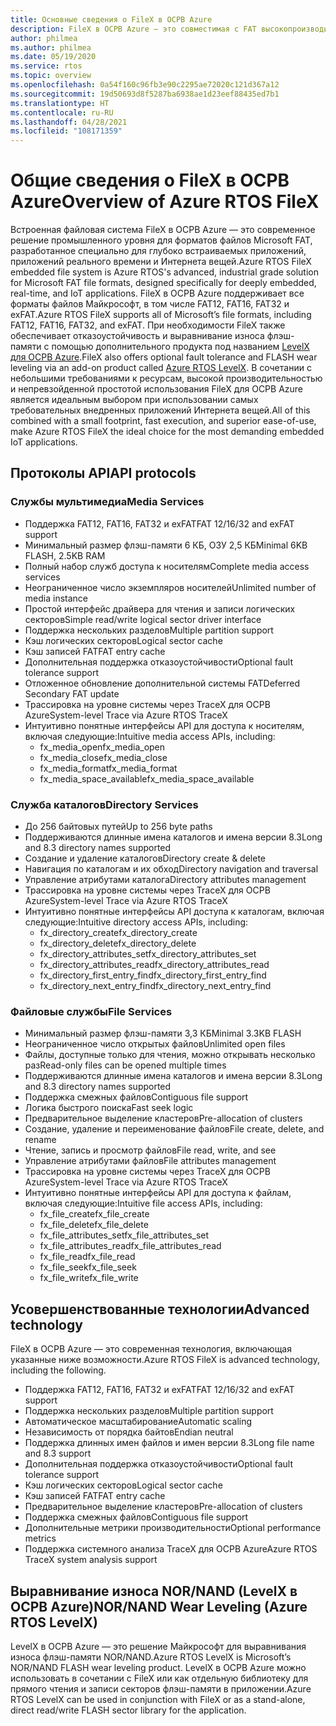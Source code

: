 ```yaml
---
title: Основные сведения о FileX в ОСРВ Azure
description: FileX в ОСРВ Azure — это совместимая с FAT высокопроизводительная файловая система, полностью интегрированная с ThreadX в ОСРВ Azure и доступная для всех поддерживаемых процессоров. Как и ThreadX в ОСРВ Azure, FileX в ОСРВ Azure использует небольшой объем памяти и работает с высокой производительностью. Это делает решение идеальным для современных глубоко внедренных приложений, требующих операций управления файлами. FileX поддерживает большинство физических носителей, включая ОЗУ, USBX в ОСРВ Azure, SD-карты, а также флэш-память NAND или NOR с использованием LevelX в ОСРВ Azure.
author: philmea
ms.author: philmea
ms.date: 05/19/2020
ms.service: rtos
ms.topic: overview
ms.openlocfilehash: 0a54f160c96fb3e90c2295ae72020c121d367a12
ms.sourcegitcommit: 19d50693d8f5287ba6938ae1d23eef88435ed7b1
ms.translationtype: HT
ms.contentlocale: ru-RU
ms.lasthandoff: 04/28/2021
ms.locfileid: "108171359"
---
```

# <a name="overview-of-azure-rtos-filex"></a><span data-ttu-id="2e957-105">Общие сведения о FileX в ОСРВ Azure</span><span class="sxs-lookup"><span data-stu-id="2e957-105">Overview of Azure RTOS FileX</span></span>

<span data-ttu-id="2e957-106">Встроенная файловая система FileX в ОСРВ Azure — это современное решение промышленного уровня для форматов файлов Microsoft FAT, разработанное специально для глубоко встраиваемых приложений, приложений реального времени и Интернета вещей.</span><span class="sxs-lookup"><span data-stu-id="2e957-106">Azure RTOS FileX embedded file system is Azure RTOS's advanced, industrial grade solution for Microsoft FAT file formats, designed specifically for deeply embedded, real-time, and IoT applications.</span></span> <span data-ttu-id="2e957-107">FileX в ОСРВ Azure поддерживает все форматы файлов Майкрософт, в том числе FAT12, FAT16, FAT32 и exFAT.</span><span class="sxs-lookup"><span data-stu-id="2e957-107">Azure RTOS FileX supports all of Microsoft’s file formats, including FAT12, FAT16, FAT32, and exFAT.</span></span> <span data-ttu-id="2e957-108">При необходимости FileX также обеспечивает отказоустойчивость и выравнивание износа флэш-памяти с помощью дополнительного продукта под названием [LevelX для ОСРВ Azure](https://docs.microsoft.com/azure/rtos/levelx/).</span><span class="sxs-lookup"><span data-stu-id="2e957-108">FileX also offers optional fault tolerance and FLASH wear leveling via an add-on product called [Azure RTOS LevelX](https://docs.microsoft.com/azure/rtos/levelx/).</span></span> <span data-ttu-id="2e957-109">В сочетании с небольшими требованиями к ресурсам, высокой производительностью и непревзойденной простотой использования FileX для ОСРВ Azure является идеальным выбором при использовании самых требовательных внедренных приложений Интернета вещей.</span><span class="sxs-lookup"><span data-stu-id="2e957-109">All of this combined with a small footprint, fast execution, and superior ease-of-use, make Azure RTOS FileX the ideal choice for the most demanding embedded IoT applications.</span></span>

## <a name="api-protocols"></a><span data-ttu-id="2e957-110">Протоколы API</span><span class="sxs-lookup"><span data-stu-id="2e957-110">API protocols</span></span>

### <a name="media-services"></a><span data-ttu-id="2e957-111">Службы мультимедиа</span><span class="sxs-lookup"><span data-stu-id="2e957-111">Media Services</span></span>

- <span data-ttu-id="2e957-112">Поддержка FAT12, FAT16, FAT32 и exFAT</span><span class="sxs-lookup"><span data-stu-id="2e957-112">FAT 12/16/32 and exFAT support</span></span>
- <span data-ttu-id="2e957-113">Минимальный размер флэш-памяти 6 КБ, ОЗУ 2,5 КБ</span><span class="sxs-lookup"><span data-stu-id="2e957-113">Minimal 6KB FLASH, 2.5KB RAM</span></span>
- <span data-ttu-id="2e957-114">Полный набор служб доступа к носителям</span><span class="sxs-lookup"><span data-stu-id="2e957-114">Complete media access services</span></span>
- <span data-ttu-id="2e957-115">Неограниченное число экземпляров носителей</span><span class="sxs-lookup"><span data-stu-id="2e957-115">Unlimited number of media instance</span></span>
- <span data-ttu-id="2e957-116">Простой интерфейс драйвера для чтения и записи логических секторов</span><span class="sxs-lookup"><span data-stu-id="2e957-116">Simple read/write logical sector driver interface</span></span>
- <span data-ttu-id="2e957-117">Поддержка нескольких разделов</span><span class="sxs-lookup"><span data-stu-id="2e957-117">Multiple partition support</span></span>
- <span data-ttu-id="2e957-118">Кэш логических секторов</span><span class="sxs-lookup"><span data-stu-id="2e957-118">Logical sector cache</span></span>
- <span data-ttu-id="2e957-119">Кэш записей FAT</span><span class="sxs-lookup"><span data-stu-id="2e957-119">FAT entry cache</span></span>
- <span data-ttu-id="2e957-120">Дополнительная поддержка отказоустойчивости</span><span class="sxs-lookup"><span data-stu-id="2e957-120">Optional fault tolerance support</span></span>
- <span data-ttu-id="2e957-121">Отложенное обновление дополнительной системы FAT</span><span class="sxs-lookup"><span data-stu-id="2e957-121">Deferred Secondary FAT update</span></span>
- <span data-ttu-id="2e957-122">Трассировка на уровне системы через TraceX для ОСРВ Azure</span><span class="sxs-lookup"><span data-stu-id="2e957-122">System-level Trace via Azure RTOS TraceX</span></span>
- <span data-ttu-id="2e957-123">Интуитивно понятные интерфейсы API для доступа к носителям, включая следующие:</span><span class="sxs-lookup"><span data-stu-id="2e957-123">Intuitive media access APIs, including:</span></span>
  - <span data-ttu-id="2e957-124">fx_media_open</span><span class="sxs-lookup"><span data-stu-id="2e957-124">fx_media_open</span></span>
  - <span data-ttu-id="2e957-125">fx_media_close</span><span class="sxs-lookup"><span data-stu-id="2e957-125">fx_media_close</span></span>
  - <span data-ttu-id="2e957-126">fx_media_format</span><span class="sxs-lookup"><span data-stu-id="2e957-126">fx_media_format</span></span>
  - <span data-ttu-id="2e957-127">fx_media_space_available</span><span class="sxs-lookup"><span data-stu-id="2e957-127">fx_media_space_available</span></span>

### <a name="directory-services"></a><span data-ttu-id="2e957-128">Служба каталогов</span><span class="sxs-lookup"><span data-stu-id="2e957-128">Directory Services</span></span>

- <span data-ttu-id="2e957-129">До 256 байтовых путей</span><span class="sxs-lookup"><span data-stu-id="2e957-129">Up to 256 byte paths</span></span>
- <span data-ttu-id="2e957-130">Поддерживаются длинные имена каталогов и имена версии 8.3</span><span class="sxs-lookup"><span data-stu-id="2e957-130">Long and 8.3 directory names supported</span></span>
- <span data-ttu-id="2e957-131">Создание и удаление каталогов</span><span class="sxs-lookup"><span data-stu-id="2e957-131">Directory create & delete</span></span>
- <span data-ttu-id="2e957-132">Навигация по каталогам и их обход</span><span class="sxs-lookup"><span data-stu-id="2e957-132">Directory navigation and traversal</span></span>
- <span data-ttu-id="2e957-133">Управление атрибутами каталога</span><span class="sxs-lookup"><span data-stu-id="2e957-133">Directory attributes management</span></span>
- <span data-ttu-id="2e957-134">Трассировка на уровне системы через TraceX для ОСРВ Azure</span><span class="sxs-lookup"><span data-stu-id="2e957-134">System-level Trace via Azure RTOS TraceX</span></span>
- <span data-ttu-id="2e957-135">Интуитивно понятные интерфейсы API доступа к каталогам, включая следующие:</span><span class="sxs-lookup"><span data-stu-id="2e957-135">Intuitive directory access APIs, including:</span></span>
  - <span data-ttu-id="2e957-136">fx_directory_create</span><span class="sxs-lookup"><span data-stu-id="2e957-136">fx_directory_create</span></span>
  - <span data-ttu-id="2e957-137">fx_directory_delete</span><span class="sxs-lookup"><span data-stu-id="2e957-137">fx_directory_delete</span></span>
  - <span data-ttu-id="2e957-138">fx_directory_attributes_set</span><span class="sxs-lookup"><span data-stu-id="2e957-138">fx_directory_attributes_set</span></span>
  - <span data-ttu-id="2e957-139">fx_directory_attributes_read</span><span class="sxs-lookup"><span data-stu-id="2e957-139">fx_directory_attributes_read</span></span>
  - <span data-ttu-id="2e957-140">fx_directory_first_entry_find</span><span class="sxs-lookup"><span data-stu-id="2e957-140">fx_directory_first_entry_find</span></span>
  - <span data-ttu-id="2e957-141">fx_directory_next_entry_find</span><span class="sxs-lookup"><span data-stu-id="2e957-141">fx_directory_next_entry_find</span></span>

### <a name="file-services"></a><span data-ttu-id="2e957-142">Файловые службы</span><span class="sxs-lookup"><span data-stu-id="2e957-142">File Services</span></span>

- <span data-ttu-id="2e957-143">Минимальный размер флэш-памяти 3,3 КБ</span><span class="sxs-lookup"><span data-stu-id="2e957-143">Minimal 3.3KB FLASH</span></span>
- <span data-ttu-id="2e957-144">Неограниченное число открытых файлов</span><span class="sxs-lookup"><span data-stu-id="2e957-144">Unlimited open files</span></span>
- <span data-ttu-id="2e957-145">Файлы, доступные только для чтения, можно открывать несколько раз</span><span class="sxs-lookup"><span data-stu-id="2e957-145">Read-only files can be opened multiple times</span></span>
- <span data-ttu-id="2e957-146">Поддерживаются длинные имена каталогов и имена версии 8.3</span><span class="sxs-lookup"><span data-stu-id="2e957-146">Long and 8.3 directory names supported</span></span>
- <span data-ttu-id="2e957-147">Поддержка смежных файлов</span><span class="sxs-lookup"><span data-stu-id="2e957-147">Contiguous file support</span></span>
- <span data-ttu-id="2e957-148">Логика быстрого поиска</span><span class="sxs-lookup"><span data-stu-id="2e957-148">Fast seek logic</span></span>
- <span data-ttu-id="2e957-149">Предварительное выделение кластеров</span><span class="sxs-lookup"><span data-stu-id="2e957-149">Pre-allocation of clusters</span></span>
- <span data-ttu-id="2e957-150">Создание, удаление и переименование файлов</span><span class="sxs-lookup"><span data-stu-id="2e957-150">File create, delete, and rename</span></span>
- <span data-ttu-id="2e957-151">Чтение, запись и просмотр файлов</span><span class="sxs-lookup"><span data-stu-id="2e957-151">File read, write, and see</span></span>
- <span data-ttu-id="2e957-152">Управление атрибутами файлов</span><span class="sxs-lookup"><span data-stu-id="2e957-152">File attributes management</span></span>
- <span data-ttu-id="2e957-153">Трассировка на уровне системы через TraceX для ОСРВ Azure</span><span class="sxs-lookup"><span data-stu-id="2e957-153">System-level Trace via Azure RTOS TraceX</span></span>
- <span data-ttu-id="2e957-154">Интуитивно понятные интерфейсы API для доступа к файлам, включая следующие:</span><span class="sxs-lookup"><span data-stu-id="2e957-154">Intuitive file access APIs, including:</span></span>
  - <span data-ttu-id="2e957-155">fx_file_create</span><span class="sxs-lookup"><span data-stu-id="2e957-155">fx_file_create</span></span>
  - <span data-ttu-id="2e957-156">fx_file_delete</span><span class="sxs-lookup"><span data-stu-id="2e957-156">fx_file_delete</span></span>
  - <span data-ttu-id="2e957-157">fx_file_attributes_set</span><span class="sxs-lookup"><span data-stu-id="2e957-157">fx_file_attributes_set</span></span>
  - <span data-ttu-id="2e957-158">fx_file_attributes_read</span><span class="sxs-lookup"><span data-stu-id="2e957-158">fx_file_attributes_read</span></span>
  - <span data-ttu-id="2e957-159">fx_file_read</span><span class="sxs-lookup"><span data-stu-id="2e957-159">fx_file_read</span></span>
  - <span data-ttu-id="2e957-160">fx_file_seek</span><span class="sxs-lookup"><span data-stu-id="2e957-160">fx_file_seek</span></span>
  - <span data-ttu-id="2e957-161">fx_file_write</span><span class="sxs-lookup"><span data-stu-id="2e957-161">fx_file_write</span></span>

## <a name="advanced-technology"></a><span data-ttu-id="2e957-162">Усовершенствованные технологии</span><span class="sxs-lookup"><span data-stu-id="2e957-162">Advanced technology</span></span>

<span data-ttu-id="2e957-163">FileX в ОСРВ Azure — это современная технология, включающая указанные ниже возможности.</span><span class="sxs-lookup"><span data-stu-id="2e957-163">Azure RTOS FileX is advanced technology, including the following.</span></span>

- <span data-ttu-id="2e957-164">Поддержка FAT12, FAT16, FAT32 и exFAT</span><span class="sxs-lookup"><span data-stu-id="2e957-164">FAT 12/16/32 and exFAT support</span></span>
- <span data-ttu-id="2e957-165">Поддержка нескольких разделов</span><span class="sxs-lookup"><span data-stu-id="2e957-165">Multiple partition support</span></span>
- <span data-ttu-id="2e957-166">Автоматическое масштабирование</span><span class="sxs-lookup"><span data-stu-id="2e957-166">Automatic scaling</span></span>
- <span data-ttu-id="2e957-167">Независимость от порядка байтов</span><span class="sxs-lookup"><span data-stu-id="2e957-167">Endian neutral</span></span>
- <span data-ttu-id="2e957-168">Поддержка длинных имен файлов и имен версии 8.3</span><span class="sxs-lookup"><span data-stu-id="2e957-168">Long file name and 8.3 support</span></span>
- <span data-ttu-id="2e957-169">Дополнительная поддержка отказоустойчивости</span><span class="sxs-lookup"><span data-stu-id="2e957-169">Optional fault tolerance support</span></span>
- <span data-ttu-id="2e957-170">Кэш логических секторов</span><span class="sxs-lookup"><span data-stu-id="2e957-170">Logical sector cache</span></span>
- <span data-ttu-id="2e957-171">Кэш записей FAT</span><span class="sxs-lookup"><span data-stu-id="2e957-171">FAT entry cache</span></span>
- <span data-ttu-id="2e957-172">Предварительное выделение кластеров</span><span class="sxs-lookup"><span data-stu-id="2e957-172">Pre-allocation of clusters</span></span>
- <span data-ttu-id="2e957-173">Поддержка смежных файлов</span><span class="sxs-lookup"><span data-stu-id="2e957-173">Contiguous file support</span></span>
- <span data-ttu-id="2e957-174">Дополнительные метрики производительности</span><span class="sxs-lookup"><span data-stu-id="2e957-174">Optional performance metrics</span></span>
- <span data-ttu-id="2e957-175">Поддержка системного анализа TraceX для ОСРВ Azure</span><span class="sxs-lookup"><span data-stu-id="2e957-175">Azure RTOS TraceX system analysis support</span></span>

## <a name="nornand-wear-leveling-azure-rtos-levelx"></a><span data-ttu-id="2e957-176">Выравнивание износа NOR/NAND (LevelX в ОСРВ Azure)</span><span class="sxs-lookup"><span data-stu-id="2e957-176">NOR/NAND Wear Leveling (Azure RTOS LevelX)</span></span>

<span data-ttu-id="2e957-177">LevelX в ОСРВ Azure — это решение Майкрософт для выравнивания износа флэш-памяти NOR/NAND.</span><span class="sxs-lookup"><span data-stu-id="2e957-177">Azure RTOS LevelX is Microsoft’s NOR/NAND FLASH wear leveling product.</span></span> <span data-ttu-id="2e957-178">LevelX в ОСРВ Azure можно использовать в сочетании с FileX или как отдельную библиотеку для прямого чтения и записи секторов флэш-памяти в приложении.</span><span class="sxs-lookup"><span data-stu-id="2e957-178">Azure RTOS LevelX can be used in conjunction with FileX or as a stand-alone, direct read/write FLASH sector library for the application.</span></span>
